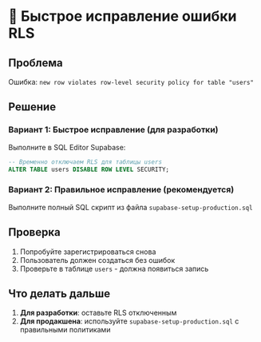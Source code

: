 # 🚨 Быстрое исправление ошибки RLS

## Проблема
Ошибка: `new row violates row-level security policy for table "users"`

## Решение

### Вариант 1: Быстрое исправление (для разработки)
Выполните в SQL Editor Supabase:

```sql
-- Временно отключаем RLS для таблицы users
ALTER TABLE users DISABLE ROW LEVEL SECURITY;
```

### Вариант 2: Правильное исправление (рекомендуется)
Выполните полный SQL скрипт из файла `supabase-setup-production.sql`

## Проверка
1. Попробуйте зарегистрироваться снова
2. Пользователь должен создаться без ошибок
3. Проверьте в таблице `users` - должна появиться запись

## Что делать дальше
1. **Для разработки**: оставьте RLS отключенным
2. **Для продакшена**: используйте `supabase-setup-production.sql` с правильными политиками
